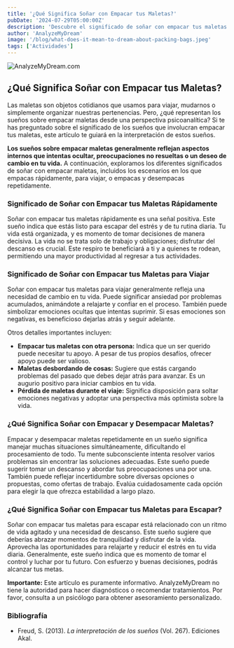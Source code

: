```yaml
---
title: '¿Qué Significa Soñar con Empacar tus Maletas?'
pubDate: '2024-07-29T05:00:00Z'
description: 'Descubre el significado de soñar con empacar tus maletas y cómo interpretar este tipo de sueño según el psicoanálisis.'
author: 'AnalyzeMyDream'
image: '/blog/what-does-it-mean-to-dream-about-packing-bags.jpeg'
tags: ['Actividades']
---
```


![AnalyzeMyDream.com](/blog/what-does-it-mean-to-dream-about-packing-bags.jpeg)

## ¿Qué Significa Soñar con Empacar tus Maletas?

Las maletas son objetos cotidianos que usamos para viajar, mudarnos o simplemente organizar nuestras pertenencias. Pero, ¿qué representan los sueños sobre empacar maletas desde una perspectiva psicoanalítica? Si te has preguntado sobre el significado de los sueños que involucran empacar tus maletas, este artículo te guiará en la interpretación de estos sueños.

**Los sueños sobre empacar maletas generalmente reflejan aspectos internos que intentas ocultar, preocupaciones no resueltas o un deseo de cambio en tu vida.** A continuación, exploramos los diferentes significados de soñar con empacar maletas, incluidos los escenarios en los que empacas rápidamente, para viajar, o empacas y desempacas repetidamente.

### Significado de Soñar con Empacar tus Maletas Rápidamente

Soñar con empacar tus maletas rápidamente es una señal positiva. Este sueño indica que estás listo para escapar del estrés y de tu rutina diaria. Tu vida está organizada, y es momento de tomar decisiones de manera decisiva. La vida no se trata solo de trabajo y obligaciones; disfrutar del descanso es crucial. Este respiro te beneficiará a ti y a quienes te rodean, permitiendo una mayor productividad al regresar a tus actividades.

### Significado de Soñar con Empacar tus Maletas para Viajar

Soñar con empacar tus maletas para viajar generalmente refleja una necesidad de cambio en tu vida. Puede significar ansiedad por problemas acumulados, animándote a relajarte y confiar en el proceso. También puede simbolizar emociones ocultas que intentas suprimir. Si esas emociones son negativas, es beneficioso dejarlas atrás y seguir adelante.

Otros detalles importantes incluyen:

- **Empacar tus maletas con otra persona:** Indica que un ser querido puede necesitar tu apoyo. A pesar de tus propios desafíos, ofrecer apoyo puede ser valioso.
- **Maletas desbordando de cosas:** Sugiere que estás cargando problemas del pasado que debes dejar atrás para avanzar. Es un augurio positivo para iniciar cambios en tu vida.
- **Pérdida de maletas durante el viaje:** Significa disposición para soltar emociones negativas y adoptar una perspectiva más optimista sobre la vida.

### ¿Qué Significa Soñar con Empacar y Desempacar Maletas?

Empacar y desempacar maletas repetidamente en un sueño significa manejar muchas situaciones simultáneamente, dificultando el procesamiento de todo. Tu mente subconsciente intenta resolver varios problemas sin encontrar las soluciones adecuadas. Este sueño puede sugerir tomar un descanso y abordar tus preocupaciones una por una. También puede reflejar incertidumbre sobre diversas opciones o propuestas, como ofertas de trabajo. Evalúa cuidadosamente cada opción para elegir la que ofrezca estabilidad a largo plazo.

### ¿Qué Significa Soñar con Empacar tus Maletas para Escapar?

Soñar con empacar tus maletas para escapar está relacionado con un ritmo de vida agitado y una necesidad de descanso. Este sueño sugiere que deberías abrazar momentos de tranquilidad y disfrutar de la vida. Aprovecha las oportunidades para relajarte y reducir el estrés en tu vida diaria. Generalmente, este sueño indica que es momento de tomar el control y luchar por tu futuro. Con esfuerzo y buenas decisiones, podrás alcanzar tus metas.

**Importante:** Este artículo es puramente informativo. AnalyzeMyDream no tiene la autoridad para hacer diagnósticos o recomendar tratamientos. Por favor, consulta a un psicólogo para obtener asesoramiento personalizado.

### Bibliografía

- Freud, S. (2013). *La interpretación de los sueños* (Vol. 267). Ediciones Akal.
